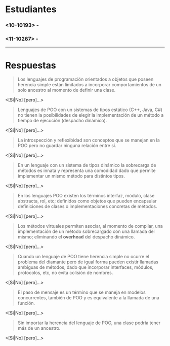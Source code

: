 # Estudiantes
### <10-10193> - <Mathieu De Valery>
### <11-10267> - <Marisela Del Valle>
[comment]: # "Si el grupo es de un solo integrante, elimine la linea anterior"
---
# Respuestas

> Los lenguajes de programación orientados a objetos que poseen herencia simple están limitados a incorporar comportamientos de un solo ancestro al momento de definir una clase.

[comment]: #  "Depende. Según la definición de lenguajes OO es cierta está afirmación. Pero en ruby, si tienes una clase B() que hereda de una clase A(), siempre es posible desde B() heredar cosas de la clase Object(), siendo esta la madre de todas las clases."
<[Si|No] [pero]...>

> Lenguajes de POO con un sistemas de tipos estático (C++, Java, C\#) no tienen la posibilidades de elegir la implementación de un método a tiempo de ejecución (despacho dinámico).

[comment]: #  "No, es común en los lenguajes orientados a objetos el despacho dinámico, ya que diferentes clases pueden tener diferentes implementaciones del mismo método (herencia común)"
<[Si|No] [pero]...>

> La introspección y reflexibidad son conceptos que se manejan en la POO pero no guardar ninguna relación entre sí.

[comment]: #  "No. La introspección no existiría sin la presencia de la reflexión. La introspección depende de la reflexividad ya que para saber de que tipo eres, necesitas conocer la estructura que posees."
<[Si|No] [pero]...>

> En un lenguaje con un sistema de tipos dinámico la sobrecarga de métodos es innata y representa una comodidad dado que permite implementar un mismo método para distintos tipos.

[comment]: #  "No, no es coherente tener sobrecarga ya que las funciones se redefinen cada vez que son definidas."
<[Si|No] [pero]...>

> En los lenguajes POO existen los términos interfaz, módulo, clase abstracta, rol, etc; definidos como objetos que pueden encapsular definiciones de clases o implementaciones concretas de métodos.

[comment]: #  "No, es una clase abstracta, no puede haber una definición concreta de métodos y/o clases en una interfaz."
<[Si|No] [pero]...>

> Los métodos virtuales permiten asociar, al momento de compilar, una implementación de un método sobrecargado con una llamada del mismo; eliminando el **overhead** del despacho dinámico.

[comment]: #  "Las vtables no tienen implementación de métodos."
<[Si|No] [pero]...>

> Cuando un lenguaje de POO tiene herencia simple no ocurre el problema del diamante pero de igual forma pueden existir llamadas ambiguas de métodos, dado que incorporar interfaces, módulos, protocolos, etc, no evita colisión de nombres.

[comment]: #  "**Cierta primera parte, preguntar que la ultima es falsa."
<[Si|No] [pero]...>

> El paso de mensaje es un término que se maneja en modelos concurrentes, también de POO y es equivalente a la llamada de una función.

[comment]: #  "Falso, llamar una función es equivalente a un paso de mensaje, sólo cuando este es síncrono. Si es asíncrono, no es equivalente."
<[Si|No] [pero]...>

> Sin importar la herencia del lenguaje de POO, una clase podría tener más de un ancestro.

[comment]: #  "Si. En el caso de herencia multiple una clase puede tener varios padres. Así mismo, una clase padre puede tener varios padres y así sucesivamente. "
<[Si|No] [pero]...>